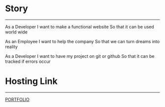 # Story
---
As a Developer
I want to make a functional website
So that it can be used world wide

As an Employee
I want to help the company
So that we can turn dreams into reality

As a Developer
I want to have my project on git or github
So that it can be tracked if errors occur

# Hosting Link
---
[PORTFOLIO](https://carlosnieto92.github.io/first_Portfolio/)
